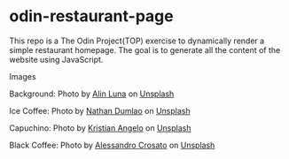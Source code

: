 # odin-restaurant-page

This repo is a The Odin Project(TOP) exercise to dynamically render a simple restaurant homepage. The goal is to generate all the content of the website using JavaScript.

Images

Background: Photo by <a href="https://unsplash.com/@alin_luna?utm_source=unsplash&utm_medium=referral&utm_content=creditCopyText">Alin Luna</a> on <a href="https://unsplash.com/s/photos/coffee-bean?utm_source=unsplash&utm_medium=referral&utm_content=creditCopyText">Unsplash</a>
  
Ice Coffee: Photo by <a href="https://unsplash.com/@nate_dumlao?utm_source=unsplash&utm_medium=referral&utm_content=creditCopyText">Nathan Dumlao</a> on <a href="https://unsplash.com/s/photos/ice-coffee?utm_source=unsplash&utm_medium=referral&utm_content=creditCopyText">Unsplash</a>

Capuchino: Photo by <a href="https://unsplash.com/@kgadia87?utm_source=unsplash&utm_medium=referral&utm_content=creditCopyText">Kristian Angelo</a> on <a href="https://unsplash.com/s/photos/capuccino?utm_source=unsplash&utm_medium=referral&utm_content=creditCopyText">Unsplash</a>

Black Coffee: Photo by <a href="https://unsplash.com/@alecros?utm_source=unsplash&utm_medium=referral&utm_content=creditCopyText">Alessandro Crosato</a> on <a href="https://unsplash.com/s/photos/espresso?utm_source=unsplash&utm_medium=referral&utm_content=creditCopyText">Unsplash</a>

  